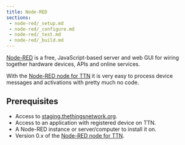 ```yaml
---
title: Node-RED
sections:
 - node-red/_setup.md
 - node-red/_configure.md
 - node-red/_test.md
 - node-red/_build.md
---
```


[Node-RED](http://nodered.org/) is a free, JavaScript-based server and web GUI for wiring together hardware devices, APIs and online services.

With the [Node-RED node for TTN](https://www.npmjs.com/package/node-red-contrib-ttn) it is very easy to process device messages and activations with pretty much no code.

## Prerequisites

* Access to [staging.thethingsnetwork.org](https://staging.thethingsnetwork.org/).
* Access to an application with registered device on TTN.
* A Node-RED instance or server/computer to install it on.
* Version 0.x of the [Node-RED node for TTN](https://www.npmjs.com/package/node-red-contrib-ttn).